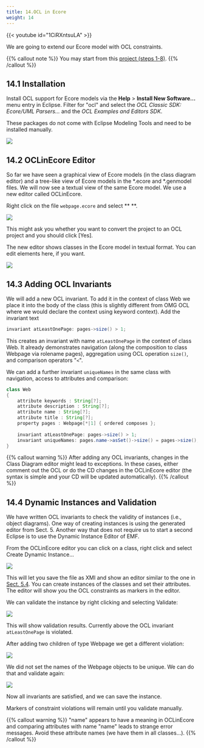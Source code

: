 ```yaml
---
title: 14.OCL in Ecore
weight: 14
---
```



{{< youtube id="1CiRXntsuLA" >}}


We are going to extend our Ecore model with OCL constraints.

{{% callout note %}}
You may start from this [project (steps 1-8)](https://github.com/se-buw/emf-tutorial-part1).
{{% /callout %}}

## 14.1 Installation

Install OCL support for Ecore models via the **Help** \> **Install New Software...​** menu entry in Eclipse. Filter for "ocl" and select the *OCL Classic SDK: Ecore/UML Parsers...* and the *OCL Examples and Editors SDK*.

These packages do not come with Eclipse Modeling Tools and need to be installed manually.

![](/teaching/gse/img/image47.png)

## 14.2 OCLinEcore Editor

So far we have seen a graphical view of Ecore models (in the class diagram editor) and a tree-like view of Ecore models in the \*.ecore and \*.genmodel files. We will now see a textual view of the same Ecore model. We use a new editor called OCLinEcore.

Right click on the file ``webpage.ecore`` and select ** **.

![](/teaching/gse/img/image48.png)

This might ask you whether you want to convert the project to an OCL project and you should click \[Yes\].

The new editor shows classes in the Ecore model in textual format. You can edit elements here, if you want.

![](/teaching/gse/img/image49.png)

## 14.3 Adding OCL Invariants

We will add a new OCL invariant. To add it in the context of class Web we place it into the body of the class (this is slightly different from OMG OCL where we would declare the context using keyword context). Add the invariant text

```java
invariant atLeastOnePage: pages->size() > 1;
```	


This creates an invariant with name ``atLeastOnePage`` in the context of class Web. It already demonstrates navigation (along the composition to class Webpage via rolename pages), aggregation using OCL operation ``size()``, and comparison operators "``<``".

We can add a further invariant ``uniqueNames`` in the same class with navigation, access to attributes and comparison:

```java	
class Web
{
    attribute keywords : String[?];
    attribute description : String[?];
    attribute name : String[?];
    attribute title : String[?];
    property pages : Webpage[*|1] { ordered composes };
    
    invariant atLeastOnePage: pages->size() > 1;
    invariant uniqueNames: pages.name->asSet()->size() = pages->size();
}
```

{{% callout warning %}}
After adding any OCL invariants, changes in the Class Diagram editor might lead to exceptions. In these cases, either comment out the OCL or do the CD changes in the OCLinEcore editor (the syntax is simple and your CD will be updated automatically).
{{% /callout %}}

## 14.4 Dynamic Instances and Validation

We have written OCL invariants to check the validity of instances (i.e., object diagrams). One way of creating instances is using the generated editor from Sect. 5. Another way that does not require us to start a second Eclipse is to use the Dynamic Instance Editor of EMF.

From the OCLinEcore editor you can click on a class, right click and select Create Dynamic Instance...

![](/teaching/gse/img/image50.png)

This will let you save the file as XMI and show an editor similar to the one in [Sect. 5.4](5.Create%20EMF%20Editor%20plug-ins.md#54-edit-your-model). You can create instances of the classes and set their attributes. The editor will show you the OCL constraints as markers in the editor.

We can validate the instance by right clicking and selecting Validate:

![](/teaching/gse/img/image51.png)

This will show validation results. Currently above the OCL invariant ``atLeastOnePage`` is violated.

After adding two children of type Webpage we get a different violation:

![](/teaching/gse/img/image52.png)

We did not set the names of the Webpage objects to be unique. We can do that and validate again:

![](/teaching/gse/img/image53.png)

Now all invariants are satisfied, and we can save the instance.

Markers of constraint violations will remain until you validate manually.

{{% callout warning %}}
"name" appears to have a meaning in OCLinEcore and comparing attributes with name "name" leads to strange error messages. Avoid these attribute names (we have them in all classes...).
{{% /callout %}}
